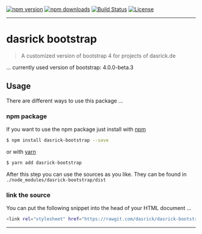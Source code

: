 [![npm version][npm-version-image]][npm-version-url]
[![npm downloads][npm-downloads-image]][npm-downloads-url]
[![Build Status][travis-image]][travis-url]
[![License][license-image]][license-url]

***

# dasrick bootstrap

> A customized version of bootstrap 4 for projects of dasrick.de

... currently used version of bootstrap: 4.0.0-beta.3

## Usage

There are different ways to use this package ...

### npm package

If you want to use the npm package just install with [npm](https://www.npmjs.com/)
                                                
```sh
$ npm install dasrick-bootstrap --save
```

or with [yarn](https://yarnpkg.com/lang/en/)

```sh
$ yarn add dasrick-bootstrap
```

After this step you can use the sources as you like. They can be found in `./node_modules/dasrick-bootstrap/dist`


### link the source

You can put the following snippet into the head of your HTML document ...


```sh
<link rel="stylesheet" href="https://rawgit.com/dasrick/dasrick-bootstrap/master/dist/css/bootstrap.min.css">
```



***

[npm-version-image]: https://img.shields.io/npm/v/dasrick-bootstrap.svg?style=flat-square
[npm-version-url]: https://www.npmjs.com/package/dasrick-bootstrap
[npm-downloads-image]: https://img.shields.io/npm/dm/dasrick-bootstrap.svg?style=flat-square
[npm-downloads-url]: https://www.npmjs.com/package/dasrick-bootstrap

[travis-image]: https://img.shields.io/travis/dasrick/dasrick-bootstrap.svg?style=flat-square
[travis-url]: https://travis-ci.org/dasrick/dasrick-bootstrap

[license-image]: https://img.shields.io/github/license/dasrick/dasrick-bootstrap.svg?style=flat-square
[license-url]: https://github.com/dasrick/dasrick-bootstrap/blob/master/LICENSE
